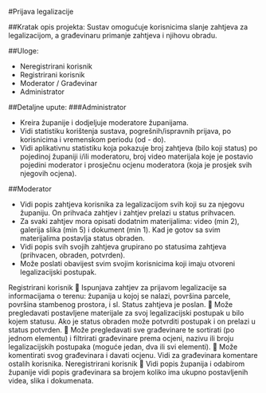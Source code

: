#Prijava legalizacije

##Kratak opis projekta:
Sustav omogućuje korisnicima slanje zahtjeva za legalizacijom, a građevinaru primanje zahtjeva i
njihovu obradu.

##Uloge:
* Neregistrirani korisnik
* Registrirani korisnik
* Moderator / Građevinar
* Administrator

##Detaljne upute:
###Administrator
* Kreira županije i dodjeljuje moderatore županijama.
* Vidi statistiku korištenja sustava, pogrešnih/ispravnih prijava, po korisnicima i vremenskom periodu (od - do).
* Vidi aplikativnu statistiku koja pokazuje broj zahtjeva (bilo koji status) po pojedinoj županiji i/ili moderatoru, broj video materijala koje je postavio pojedini moderator i prosječnu ocjenu moderatora (koja je prosjek svih njegovih ocjena).

##Moderator
* Vidi popis zahtjeva korisnika za legalizacijom svih koji su za njegovu županiju. On prihvaća zahtjev i zahtjev prelazi u status prihvacen.
* Za svaki zahtjev mora opisati dodatnim materijalima: video (min 2), galerija slika (min 5) i dokument (min 1). Kad je gotov sa svim materijalima postavlja status obraden.
* Vidi popis svih svojih zahtjeva grupirano po statusima zahtjeva (prihvacen, obraden, potvrden).
* Može poslati obavijest svim svojim korisnicima koji imaju otvoreni legalizacijski postupak.

Registrirani korisnik
  Ispunjava zahtjev za prijavom legalizacije sa informacijama o terenu: županija u kojoj se nalazi,
površina parcele, površina stambenog prostora, i sl. Status zahtjeva je poslan.
  Može pregledavati postavljene materijale za svoj legalizacijski postupak u bilo kojem statusu.
Ako je status obraden može potvrditi postupak i on prelazi u status potvrden.
  Može pregledavati sve građevinare te sortirati (po jednom elementu) i filtrirati građevinare
prema ocjeni, nazivu ili broju legalizacijskih postupaka (moguće jedan, dva ili svi elementi).
  Može komentirati svog građevinara i davati ocjenu. Vidi za građevinara komentare ostalih
korisnika.
Neregistrirani korisnik
  Vidi popis županija i odabirom županije vidi popis građevinara sa brojem koliko ima ukupno
postavljenih videa, slika i dokumenata.
